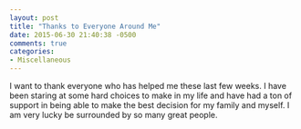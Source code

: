 ```yaml
---
layout: post
title: "Thanks to Everyone Around Me"
date: 2015-06-30 21:40:38 -0500
comments: true
categories: 
- Miscellaneous
---
```

I want to thank everyone who has helped me these last few weeks.  I have been
staring at some hard choices to make in my life and have had a ton of support
in being able to make the best decision for my family and myself.  I am very
lucky be surrounded by so many great people.
